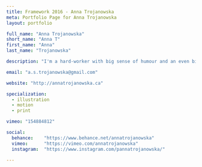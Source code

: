 ```yaml
---
title: Framework 2016 - Anna Trojanowska
meta: Portfolio Page for Anna Trojanowska
layout: portfolio

full_name: "Anna Trojanowska"
short_name: "Anna T"
first_name: "Anna"
last_name: "Trojanowska"

description: "I'm a hard-worker with big sense of humour and an even bigger heart. As a designer, I'm inspired by nature, literature, and gangster rap."

email: "a.s.trojanowska@gmail.com"

website: "http://annatrojanowska.ca"

specialization:
  - illustration
  - motion
  - print

vimeo: "154884812"

social:
  behance:    "https://www.behance.net/annatrojanowska"
  vimeo:      "https://vimeo.com/annatrojanowska"
  instagram:  "https://www.instagram.com/pannatrojanowska/"

---
```

